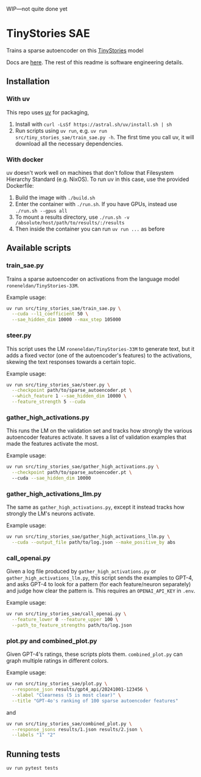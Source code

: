 WIP—not quite done yet

# TinyStories SAE

Trains a sparse autoencoder on this [TinyStories](https://huggingface.co/roneneldan/TinyStories-33M) model

Docs are [here](https://sae.ehrenborg.dev/).
The rest of this readme is software engineering details.

## Installation

### With uv

This repo uses [uv](https://github.com/astral-sh/uv) for packaging,

1. Install with `curl -LsSf https://astral.sh/uv/install.sh | sh`
1. Run scripts using `uv run`, e.g. `uv run src/tiny_stories_sae/train_sae.py -h`.
   The first time you call uv, it will download all the necessary dependencies.

### With docker

uv doesn't work well on machines that don't follow that Filesystem Hierarchy Standard (e.g. NixOS).
To run uv in this case, use the provided Dockerfile:

1. Build the image with `./build.sh`
1. Enter the container with `./run.sh`. If you have GPUs, instead use `./run.sh --gpus all`
1. To mount a results directory, use `./run.sh -v /absolute/host/path/to/results/:/results`
1. Then inside the container you can run `uv run ...` as before

## Available scripts

### train_sae.py

Trains a sparse autoencoder
on activations from the language model `roneneldan/TinyStories-33M`.

Example usage:

```bash
uv run src/tiny_stories_sae/train_sae.py \
  --cuda --l1_coefficient 50 \
  --sae_hidden_dim 10000 --max_step 105000
```

### steer.py

This script uses the LM `roneneldan/TinyStories-33M` to generate text,
but it adds a fixed vector (one of the autoencoder's features)
to the activations,
skewing the text responses towards a certain topic.

Example usage:

```bash
uv run src/tiny_stories_sae/steer.py \
  --checkpoint path/to/sparse_autoencoder.pt \
  --which_feature 1 --sae_hidden_dim 10000 \
  --feature_strength 5 --cuda
```

### gather_high_activations.py

This runs the LM on the validation set
and tracks how strongly the various
autoencoder features activate.
It saves a list of validation examples
that made the features activate the most.

Example usage:

```bash
uv run src/tiny_stories_sae/gather_high_activations.py \
  --checkpoint path/to/sparse_autoencoder.pt \ 
  --cuda --sae_hidden_dim 10000 
```

### gather_high_activations_llm.py

The same as `gather_high_activations.py`,
except it instead tracks how strongly
the LM's neurons activate.

Example usage:

```bash
uv run src/tiny_stories_sae/gather_high_activations_llm.py \
  --cuda --output_file path/to/log.json --make_positive_by abs
```

### call_openai.py

Given a log file produced by
`gather_high_activations.py` or `gather_high_activations_llm.py`,
this script sends the examples to GPT-4,
and asks GPT-4 to look for a pattern
(for each feature/neuron separately)
and judge how clear the pattern is.
This requires an `OPENAI_API_KEY` in `.env`.

Example usage:

```bash
uv run src/tiny_stories_sae/call_openai.py \
  --feature_lower 0 --feature_upper 100 \
  --path_to_feature_strengths path/to/log.json
```

### plot.py and combined_plot.py

Given GPT-4's ratings, these scripts plots them. 
`combined_plot.py` can graph multiple ratings in different colors.

Example usage:

```bash
uv run src/tiny_stories_sae/plot.py \
  --response_json results/gpt4_api/20241001-123456 \
  --xlabel "Clearness (5 is most clear)" \
  --title "GPT-4o's ranking of 100 sparse autoencoder features"
```
and
``` bash
uv run src/tiny_stories_sae/combined_plot.py \
  --response_jsons results/1.json results/2.json \
  --labels "1" "2" 
```

## Running tests

`uv run pytest tests`
